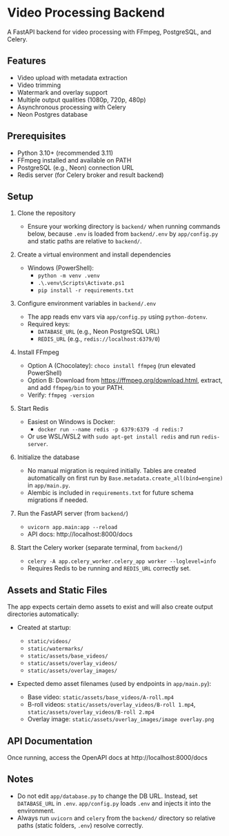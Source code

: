# Video Processing Backend

A FastAPI backend for video processing with FFmpeg, PostgreSQL, and Celery.

## Features

- Video upload with metadata extraction
- Video trimming
- Watermark and overlay support
- Multiple output qualities (1080p, 720p, 480p)
- Asynchronous processing with Celery
- Neon Postgres database

## Prerequisites

- Python 3.10+ (recommended 3.11)
- FFmpeg installed and available on PATH
- PostgreSQL (e.g., Neon) connection URL
- Redis server (for Celery broker and result backend)

## Setup

1. Clone the repository
   - Ensure your working directory is `backend/` when running commands below, because `.env` is loaded from `backend/.env` by `app/config.py` and static paths are relative to `backend/`.

2. Create a virtual environment and install dependencies
   - Windows (PowerShell):
     - `python -m venv .venv`
     - `.\.venv\Scripts\Activate.ps1`
     - `pip install -r requirements.txt`

3. Configure environment variables in `backend/.env`
   - The app reads env vars via `app/config.py` using `python-dotenv`.
   - Required keys:
     - `DATABASE_URL` (e.g., Neon PostgreSQL URL)
     - `REDIS_URL` (e.g., `redis://localhost:6379/0`)

4. Install FFmpeg
   - Option A (Chocolatey): `choco install ffmpeg` (run elevated PowerShell)
   - Option B: Download from https://ffmpeg.org/download.html, extract, and add `ffmpeg/bin` to your PATH.
   - Verify: `ffmpeg -version`

5. Start Redis
   - Easiest on Windows is Docker:
     - `docker run --name redis -p 6379:6379 -d redis:7`
   - Or use WSL/WSL2 with `sudo apt-get install redis` and run `redis-server`.

6. Initialize the database
   - No manual migration is required initially. Tables are created automatically on first run by `Base.metadata.create_all(bind=engine)` in `app/main.py`.
   - Alembic is included in `requirements.txt` for future schema migrations if needed.

7. Run the FastAPI server (from `backend/`)
   - `uvicorn app.main:app --reload`
   - API docs: http://localhost:8000/docs

8. Start the Celery worker (separate terminal, from `backend/`)
   - `celery -A app.celery_worker.celery_app worker --loglevel=info`
   - Requires Redis to be running and `REDIS_URL` correctly set.

## Assets and Static Files

The app expects certain demo assets to exist and will also create output directories automatically:

- Created at startup:
  - `static/videos/`
  - `static/watermarks/`
  - `static/assets/base_videos/`
  - `static/assets/overlay_videos/`
  - `static/assets/overlay_images/`

- Expected demo asset filenames (used by endpoints in `app/main.py`):
  - Base video: `static/assets/base_videos/A-roll.mp4`
  - B-roll videos: `static/assets/overlay_videos/B-roll 1.mp4`, `static/assets/overlay_videos/B-roll 2.mp4`
  - Overlay image: `static/assets/overlay_images/image overlay.png`

## API Documentation

Once running, access the OpenAPI docs at http://localhost:8000/docs

## Notes

- Do not edit `app/database.py` to change the DB URL. Instead, set `DATABASE_URL` in `.env`. `app/config.py` loads `.env` and injects it into the environment.
- Always run `uvicorn` and `celery` from the `backend/` directory so relative paths (static folders, `.env`) resolve correctly.